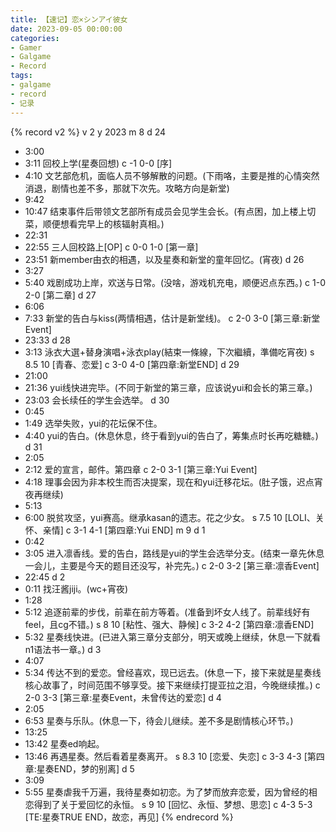 ```yaml
---
title: 【速记】恋×シンアイ彼女
date: 2023-09-05 00:00:00
categories:
- Gamer
- Galgame
- Record
tags:
- galgame
- record
- 记录
---
```


{% record v2 %}
v 2
y 2023
m 8
d 24
- 3:00
- 3:11
回校上学(星奏回想)
c -1 0-0 [序]
- 4:10
文艺部危机，面临人员不够解散的问题。(下雨咯，主要是推的心情突然消退，剧情也差不多，那就下次先。攻略方向是新堂)
- 9:42
- 10:47
结束事件后带领文艺部所有成员会见学生会长。(有点困，加上楼上切菜，顺便想看完早上的核辐射真相。)
- 22:31
- 22:55
三人回校路上[OP]
c 0-0 1-0 [第一章]
- 23:51
新member由衣的相遇，以及星奏和新堂的童年回忆。(宵夜)
d 26
- 3:27
- 5:40
戏剧成功上岸，欢送与日常。(没啥，游戏机充电，顺便迟点东西。)
c 1-0 2-0 [第二章]
d 27
- 6:06
- 7:33
新堂的告白与kiss(两情相遇，估计是新堂线)。
c 2-0 3-0 [第三章:新堂Event]
- 23:33
d 28
- 3:13
泳衣大選+替身演唱+泳衣play(結束一條線，下次繼續，準備吃宵夜)
s 8.5 10 [青春、恋爱]
c 3-0 4-0 [第四章:新堂END]
d 29
- 21:00
- 21:36
yui线快进完毕。(不同于新堂的第三章，应该说yui和会长的第三章。)
- 23:03
会长续任的学生会选举。
d 30
- 0:45
- 1:49
选举失败，yui的花坛保不住。
- 4:40
yui的告白。(休息休息，终于看到yui的告白了，筹集点时长再吃糖糖。)
d 31
- 2:05
- 2:12
爱的宣言，邮件。第四章
c 2-0 3-1 [第三章:Yui Event]
- 4:18
理事会因为非本校生而否决提案，现在和yui迁移花坛。(肚子饿，迟点宵夜再继续)
- 5:13
- 6:00
脱贫攻坚，yui赛高。继承kasan的遗志。花之少女。
s 7.5 10 [LOLI、关怀、亲情]
c 3-1 4-1 [第四章:Yui END]
m 9
d 1
- 0:42
- 3:05
进入凛香线。爱的告白，路线是yui的学生会选举分支。(结束一章先休息一会儿，主要是今天的题目还没写，补完先。)
c 2-0 3-2 [第三章:凛香Event]
- 22:45
d 2
- 0:11
找汪酱jiji。(wc+宵夜)
- 1:28
- 5:12
追逐前辈的步伐，前辈在前方等着。(准备到坏女人线了。前辈线好有feel，且cg不错。)
s 8 10 [粘性、强大、静候]
c 3-2 4-2 [第四章:凛香END]
- 5:32
星奏线快进。(已进入第三章分支部分，明天或晚上继续，休息一下就看n1语法书一章。)
d 3
- 4:07
- 5:34
传达不到的爱恋。曾经喜欢，现已远去。(休息一下，接下来就是星奏线核心故事了，时间范围不够享受。接下来继续打提亚拉之泪，今晚继续推。)
c 2-0 3-3 [第三章:星奏Event，未曾传达的爱恋]
d 4
- 2:05
- 6:53
星奏与乐队。(休息一下，待会儿继续。差不多是剧情核心环节。)
- 13:25
- 13:42
星奏ed响起。
- 13:46
再遇星奏。然后看着星奏离开。
s 8.3 10 [恋爱、失恋]
c 3-3 4-3 [第四章:星奏END，梦的别离]
d 5
- 3:09
- 5:55
星奏虐我千万遍，我待星奏如初恋。为了梦而放弃恋爱，因为曾经的相恋得到了关于爱回忆的永恒。
s 9 10 [回忆、永恒、梦想、思恋]
c 4-3 5-3 [TE:星奏TRUE END，故恋，再见]
{% endrecord %}